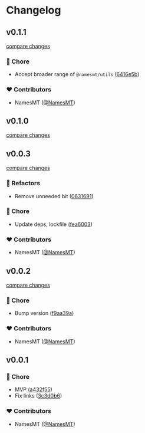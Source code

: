 # Changelog


## v0.1.1

[compare changes](https://github.com/namesmt/utils-lambda/compare/v0.1.0...v0.1.1)

### 🏡 Chore

- Accept broader range of `@namesmt/utils` ([6416e5b](https://github.com/namesmt/utils-lambda/commit/6416e5b))

### ❤️ Contributors

- NamesMT ([@NamesMT](http://github.com/NamesMT))

## v0.1.0

[compare changes](https://github.com/namesmt/utils-lambda/compare/v0.0.3...v0.1.0)

## v0.0.3

[compare changes](https://github.com/namesmt/utils-lambda/compare/v0.0.2...v0.0.3)

### 💅 Refactors

- Remove unneeded bit ([0631691](https://github.com/namesmt/utils-lambda/commit/0631691))

### 🏡 Chore

- Update deps, lockfile ([fea6003](https://github.com/namesmt/utils-lambda/commit/fea6003))

### ❤️ Contributors

- NamesMT ([@NamesMT](http://github.com/NamesMT))

## v0.0.2

[compare changes](https://github.com/namesmt/utils-lambda/compare/v0.0.1...v0.0.2)

### 🏡 Chore

- Bump version ([f9aa39a](https://github.com/namesmt/utils-lambda/commit/f9aa39a))

### ❤️ Contributors

- NamesMT ([@NamesMT](http://github.com/NamesMT))

## v0.0.1


### 🏡 Chore

- MVP ([a432f55](https://github.com/namesmt/utils-lambda/commit/a432f55))
- Fix links ([3c3d0b6](https://github.com/namesmt/utils-lambda/commit/3c3d0b6))

### ❤️ Contributors

- NamesMT ([@NamesMT](http://github.com/NamesMT))

